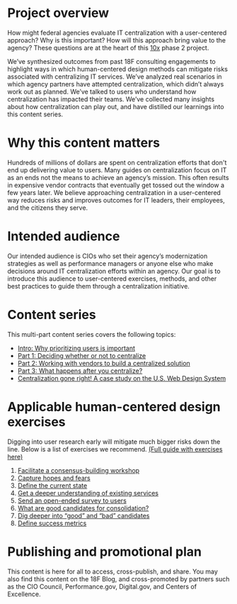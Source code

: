 # Project overview 
How might federal agencies evaluate IT centralization with a user-centered approach? Why is this important? How will this approach bring value to the agency? These questions are at the heart of this [10x](https://10x.gsa.gov/) phase 2 project.

We’ve synthesized outcomes from past 18F consulting engagements to highlight ways in which human-centered design methods can mitigate risks associated with centralizing IT services. We’ve analyzed real scenarios in which agency partners have attempted centralization, which didn’t always work out as planned. We’ve talked to users who understand how centralization has impacted their teams. We’ve collected many insights about how centralization can play out, and have distilled our learnings into this content series.

# Why this content matters
Hundreds of millions of dollars are spent on centralization efforts that don't end up delivering value to users. Many guides on centralization focus on IT as an ends not the means to achieve an agency’s mission. This often results in expensive vendor contracts that eventually get tossed out the window a few years later. We believe approaching centralization in a user-centered way reduces risks and improves outcomes for IT leaders, their employees, and the citizens they serve.

# Intended audience
Our intended audience is CIOs who set their agency’s modernization strategies as well as performance managers or anyone else who make decisions around IT centralization efforts within an agency. Our goal is to introduce this audience to user-centered exercises, methods, and other best practices to guide them through a centralization initiative. 

# Content series 
This multi-part content series covers the following topics: 
- [Intro: Why prioritizing users is important](https://github.com/18F/HCD_for_IT_Centralization/blob/master/introduction.md)
- [Part 1: Deciding whether or not to centralize](https://github.com/18F/HCD_for_IT_Centralization/blob/master/deciding_whether_or_not_to_centralize.md) 
- [Part 2: Working with vendors to build a centralized solution](https://github.com/18F/HCD_for_IT_Centralization/blob/master/working_with_vendors_to_build_a_centralized_solution.md)
- [Part 3: What happens after you centralize?](https://github.com/18F/HCD_for_IT_Centralization/blob/master/what_happens_after_you_centralize.md)
- [Centralization gone right! A case study on the U.S. Web Design System](https://github.com/18F/HCD_for_IT_Centralization/blob/master/case_study_USWDS.md)

# Applicable human-centered design exercises
Digging into user research early will mitigate much bigger risks down the line. Below is a list of exercises we recommend. [(Full guide with exercises here)](https://github.com/18F/HCD_for_IT_Centralization/blob/master/exercises/exercises_guide.md)

1. [Facilitate a consensus-building workshop](https://github.com/18F/HCD_for_IT_Centralization/blob/master/exercises/consensus-building-workshop.md)
2. [Capture hopes and fears](https://github.com/18F/HCD_for_IT_Centralization/blob/master/exercises/hopes_and_fears.md) 
3. [Define the current state](https://github.com/18F/HCD_for_IT_Centralization/blob/master/exercises/define_current_state.md)
4. [Get a deeper understanding of existing services](https://github.com/18F/HCD_for_IT_Centralization/blob/master/exercises/dig-deeper-good-bad-candidates.md)
5. [Send an open-ended survey to users](https://github.com/18F/HCD_for_IT_Centralization/blob/master/exercises/send-survey-to-users.md)
6. [What are good candidates for consolidation?](https://github.com/18F/HCD_for_IT_Centralization/blob/master/exercises/what-are-good-candidates-for-consolidation.md)
7. [Dig deeper into “good” and “bad” candidates](https://github.com/18F/HCD_for_IT_Centralization/blob/master/exercises/dig-deeper-good-bad-candidates.md)
8. [Define success metrics](https://github.com/18F/HCD_for_IT_Centralization/blob/master/exercises/define-success-metrics.md)

# Publishing and promotional plan
This content is here for all to access, cross-publish, and share. 
You may also find this content on the 18F Blog, and cross-promoted by partners such as the CIO Council, Performance.gov, Digital.gov, and Centers of Excellence. 
